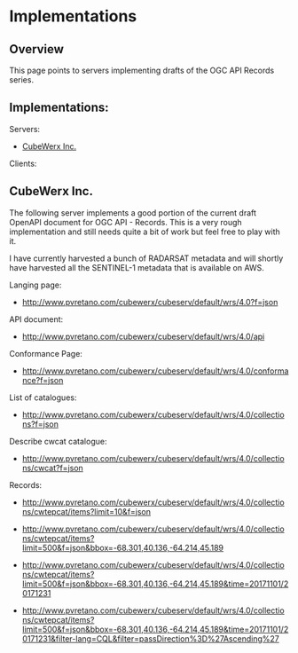 # Implementations

## Overview

This page points to servers implementing drafts of the OGC API Records series.

## Implementations:

Servers:

* [CubeWerx Inc.](#cubeWerx)

Clients:

## CubeWerx Inc.

The following server implements a good portion of the current draft OpenAPI
document for OGC API - Records.  This is a very rough implementation and still
needs quite a bit of work but feel free to play with it.

I have currently harvested a bunch of RADARSAT metadata and will shortly have 
harvested all the SENTINEL-1 metadata that is available on AWS.

Langing page:
* http://www.pvretano.com/cubewerx/cubeserv/default/wrs/4.0?f=json

API document:
* http://www.pvretano.com/cubewerx/cubeserv/default/wrs/4.0/api

Conformance Page:
* http://www.pvretano.com/cubewerx/cubeserv/default/wrs/4.0/conformance?f=json

List of catalogues:
* http://www.pvretano.com/cubewerx/cubeserv/default/wrs/4.0/collections?f=json

Describe cwcat catalogue:
* http://www.pvretano.com/cubewerx/cubeserv/default/wrs/4.0/collections/cwcat?f=json

Records:

* http://www.pvretano.com/cubewerx/cubeserv/default/wrs/4.0/collections/cwtepcat/items?limit=10&f=json

* http://www.pvretano.com/cubewerx/cubeserv/default/wrs/4.0/collections/cwtepcat/items?limit=500&f=json&bbox=-68.301,40.136,-64.214,45.189

* http://www.pvretano.com/cubewerx/cubeserv/default/wrs/4.0/collections/cwtepcat/items?limit=500&f=json&bbox=-68.301,40.136,-64.214,45.189&time=20171101/20171231

* http://www.pvretano.com/cubewerx/cubeserv/default/wrs/4.0/collections/cwtepcat/items?limit=500&f=json&bbox=-68.301,40.136,-64.214,45.189&time=20171101/20171231&filter-lang=CQL&filter=passDirection%3D%27Ascending%27
